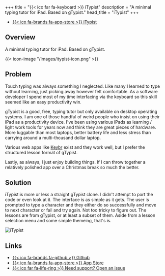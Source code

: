 +++
title = "{{< ico far fa-keyboard >}} iTypist"
description = "A minimal typing tutor for iPad. Based on gTypist."
head_title = "iTypist"
+++
- [{{< ico fa-brands fa-app-store >}} iTypist](https://apps.apple.com/ie/app/itypist-typing-tutor/id1535416161)

## Overview 
A minimal typing tutor for iPad. Based on gTypist.

{{< icon-image "/images/itypist-icon.png" >}}

## Problem
Touch typing was always something I neglected. Like many I learned to type without learning, just picking away however felt comfortable. As a software developer I spend most of my time interfacing via the keyboard so this skill seemed like an easy productivity win.

gTypist is a good, free, typing tutor but only available on desktop operating systems. I am one of those handful of weird people who insist on using their iPad as a productivity device. I've been using various iPads as learning / light work tools for years now and think they are great pieces of hardware. More luggable than most laptops, better battery life and less stress than carrying around a multi-thousand dollar laptop.

Various web apps like [Keybr](https://www.keybr.com) exist and they work well, but I prefer the structured lesson format of gTypist. 

Lastly, as always, I just enjoy building things. If I can throw together a relatively polished app over a Christmas break so much the better.

## Solution

iTypist is more or less a straight gTypist clone. I didn't attempt to port the code or even look at it. The interface is as simple as it gets. The user is prompted to type a character and they either do so successfully and move to next character or fail and try again. Not too tricky to figure out. The lessons are from gTypist, or at least a subset of them. Aside from a lesson selection menu and some simple themeing, that's is.

![iTypist](https://user-images.githubusercontent.com/9431616/95814542-7d9ae980-0ccf-11eb-8ed0-f69d7db3dced.png)

## Links

- [{{< ico fa-brands fa-github >}} Github](https://github.com/divo/itypist)
- [{{< ico fa-brands fa-app-store >}} App Store](https://apps.apple.com/ie/app/itypist-typing-tutor/id1535416161)
- [{{< ico far fa-life-ring >}} Need support? Open an issue](https://github.com/divo/itypist/issues)
